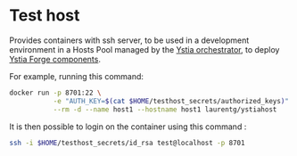 # Test host

Provides containers with ssh server, to be used in a development environment in a Hosts Pool managed by the [Ystia orchestrator](https://github.com/ystia/yorc), to deploy [Ystia Forge components](https://github.com/alien4cloud/csar-public-library/tree/develop/org/ystia).

For example, running this command:
```bash
docker run -p 8701:22 \
           -e "AUTH_KEY=$(cat $HOME/testhost_secrets/authorized_keys)" \
           --rm -d --name host1 --hostname host1 laurentg/ystiahost
```
It is then possible to login on the container using this command :
```bash
ssh -i $HOME/testhost_secrets/id_rsa test@localhost -p 8701
```

